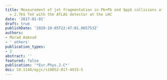 ```yaml
---
title: Measurement of jet fragmentation in Pb+Pb and $pp$ collisions at $sqrts_mathrmNN
  = 2.76$ TeV with the ATLAS detector at the LHC
date: '2017-01-01'
draft: true
publishDate: '2020-10-05T22:47:01.865753Z'
authors:
- Morad Aaboud
- ' others'
publication_types:
- 2
abstract: ''
featured: false
publication: '*Eur.Phys.J.C*'
doi: 10.1140/epjc/s10052-017-4915-5
---
```


